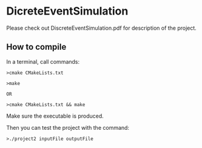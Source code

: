 # DicreteEventSimulation


Please check out DiscreteEventSimulation.pdf for description of the project.


## How to compile

In a terminal, call commands:
```
>cmake CMakeLists.txt

>make

OR

>cmake CMakeLists.txt && make

```
Make sure the executable is produced.

Then you can test the project with the command:
```
>./project2 inputFile outputFile
```
